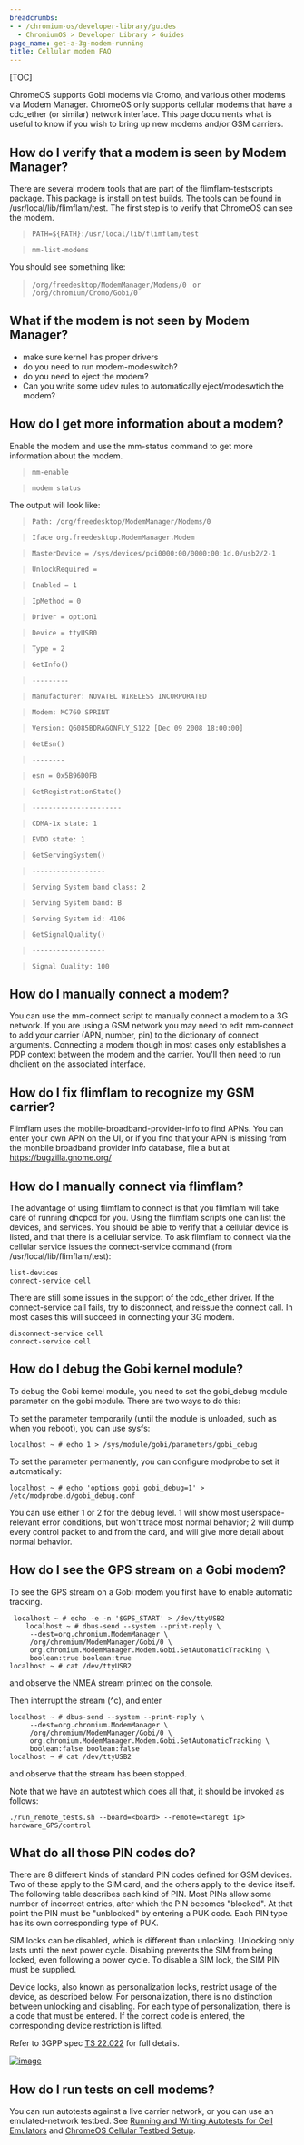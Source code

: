 ```yaml
---
breadcrumbs:
- - /chromium-os/developer-library/guides
  - ChromiumOS > Developer Library > Guides
page_name: get-a-3g-modem-running
title: Cellular modem FAQ
---
```


[TOC]

ChromeOS supports Gobi modems via Cromo, and various other modems via Modem
Manager. ChromeOS only supports cellular modems that have a cdc_ether (or
similar) network interface. This page documents what is useful to know if you
wish to bring up new modems and/or GSM carriers.

## How do I verify that a modem is seen by Modem Manager?

There are several modem tools that are part of the flimflam-testscripts package.
This package is install on test builds. The tools can be found in
/usr/local/lib/flimflam/test. The first step is to verify that ChromeOS can see
the modem.

> `PATH=${PATH}:/usr/local/lib/flimflam/test`

> `mm-list-modems`

You should see something like:

> `/org/freedesktop/ModemManager/Modems/0`
> ` or`
> ` /org/chromium/Cromo/Gobi/0`

## What if the modem is not seen by Modem Manager?

*   make sure kernel has proper drivers
*   do you need to run modem-modeswitch?
*   do you need to eject the modem?
*   Can you write some udev rules to automatically eject/modeswtich the
            modem?

## How do I get more information about a modem?

Enable the modem and use the mm-status command to get more information about the
modem.

> `mm-enable`

> `modem status`

The output will look like:

> `Path: /org/freedesktop/ModemManager/Modems/0`

> `Iface org.freedesktop.ModemManager.Modem`

> `MasterDevice = /sys/devices/pci0000:00/0000:00:1d.0/usb2/2-1`

> `UnlockRequired = `

> `Enabled = 1`

> `IpMethod = 0`

> `Driver = option1`

> `Device = ttyUSB0`

> `Type = 2`

> `GetInfo()`

> `---------`

> `Manufacturer: NOVATEL WIRELESS INCORPORATED`

> `Modem: MC760 SPRINT`

> `Version: Q6085BDRAGONFLY_S122 [Dec 09 2008 18:00:00]`

> `GetEsn()`

> `--------`

> `esn = 0x5B96D0FB`

> `GetRegistrationState()`

> `----------------------`

> `CDMA-1x state: 1`

> `EVDO state: 1`

> `GetServingSystem()`

> `------------------`

> `Serving System band class: 2`

> `Serving System band: B`

> `Serving System id: 4106`

> `GetSignalQuality()`

> `------------------`

> `Signal Quality: 100`

## How do I manually connect a modem?

You can use the mm-connect script to manually connect a modem to a 3G network.
If you are using a GSM network you may need to edit mm-connect to add your
carrier (APN, number, pin) to the dictionary of connect arguments. Connecting a
modem though in most cases only establishes a PDP context between the modem and
the carrier. You'll then need to run dhclient on the associated interface.

## How do I fix flimflam to recognize my GSM carrier?

Flimflam uses the mobile-broadband-provider-info to find APNs. You can enter
your own APN on the UI, or if you find that your APN is missing from the monbile
broadband provider info database, file a but at https://bugzilla.gnome.org/

## How do I manually connect via flimflam?

The advantage of using flimflam to connect is that you flimflam will take care
of running dhcpcd for you. Using the flimflam scripts one can list the devices,
and services. You should be able to verify that a cellular device is listed, and
that there is a cellular service. To ask flimflam to connect via the cellular
service issues the connect-service command (from /usr/local/lib/flimflam/test):

```none
list-devices
connect-service cell
```

There are still some issues in the support of the cdc_ether driver. If the
connect-service call fails, try to disconnect, and reissue the connect call. In
most cases this will succeed in connecting your 3G modem.

```none
disconnect-service cell
connect-service cell
```

## How do I debug the Gobi kernel module?

To debug the Gobi kernel module, you need to set the gobi_debug module parameter
on the gobi module. There are two ways to do this:

To set the parameter temporarily (until the module is unloaded, such as when you
reboot), you can use sysfs:

```none
localhost ~ # echo 1 > /sys/module/gobi/parameters/gobi_debug
```

To set the parameter permanently, you can configure modprobe to set it
automatically:

```none
localhost ~ # echo 'options gobi gobi_debug=1' > /etc/modprobe.d/gobi_debug.conf
```

You can use either 1 or 2 for the debug level. 1 will show most
userspace-relevant error conditions, but won't trace most normal behavior; 2
will dump every control packet to and from the card, and will give more detail
about normal behavior.

## How do I see the GPS stream on a Gobi modem?

To see the GPS stream on a Gobi modem you first have to enable automatic
tracking.

```none
 localhost ~ # echo -e -n '$GPS_START' > /dev/ttyUSB2
    localhost ~ # dbus-send --system --print-reply \
     --dest=org.chromium.ModemManager \
     /org/chromium/ModemManager/Gobi/0 \
     org.chromium.ModemManager.Modem.Gobi.SetAutomaticTracking \
     boolean:true boolean:true
localhost ~ # cat /dev/ttyUSB2
```

and observe the NMEA stream printed on the console.

Then interrupt the stream (^c), and enter

```none
localhost ~ # dbus-send --system --print-reply \
     --dest=org.chromium.ModemManager \
     /org/chromium/ModemManager/Gobi/0 \
     org.chromium.ModemManager.Modem.Gobi.SetAutomaticTracking \
     boolean:false boolean:false
localhost ~ # cat /dev/ttyUSB2
```

and observe that the stream has been stopped.

Note that we have an autotest which does all that, it should be invoked as
follows:

```none
./run_remote_tests.sh --board=<board> --remote=<taregt ip> hardware_GPS/control
```

## What do all those PIN codes do?

There are 8 different kinds of standard PIN codes defined for GSM devices. Two
of these apply to the SIM card, and the others apply to the device itself. The
following table describes each kind of PIN. Most PINs allow some number of
incorrect entries, after which the PIN becomes "blocked". At that point the PIN
must be "unblocked" by entering a PUK code. Each PIN type has its own
corresponding type of PUK.

SIM locks can be disabled, which is different than unlocking. Unlocking only
lasts until the next power cycle. Disabling prevents the SIM from being locked,
even following a power cycle. To disable a SIM lock, the SIM PIN must be
supplied.

Device locks, also known as personalization locks, restrict usage of the device,
as described below. For personalization, there is no distinction between
unlocking and disabling. For each type of personalization, there is a code that
must be entered. If the correct code is entered, the corresponding device
restriction is lifted.

Refer to 3GPP spec [TS
22.022](http://www.etsi.org/deliver/etsi_ts/122000_122099/122022/10.00.00_60/ts_122022v100000p.pdf)
for full details.

[<img alt="image"
src="/chromium-os/developer-library/guides/recipes/get-a-3g-modem-running/GSM%20PIN%20code%20types.png">](/chromium-os/developer-library/guides/recipes/get-a-3g-modem-running/GSM%20PIN%20code%20types.png)

## How do I run tests on cell modems?

You can run autotests against a live carrier network, or you can use an
emulated-network testbed. See [Running and Writing Autotests for Cell
Emulators](https://docs.google.com/a/google.com/document/pub?id=1FTSAO-5hVTAV9t7RNZWJRN_QOOqpl5qZJua4k3POwKc)
and [ChromeOS Cellular Testbed
Setup](https://docs.google.com/a/google.com/document/pub?id=1yG7j8Iw9PnQTH-93zP5BqB0qQRU08az11A_eN0acd70).

